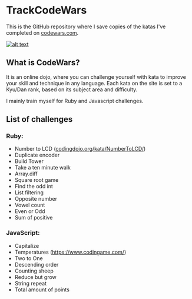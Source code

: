# TrackCodeWars

This is the GitHub repository where I save copies of the katas I've completed on [codewars.com](www.codewars.com).

[![alt text](https://www.codewars.com/users/camilleregnault/badges/large "My CodeWar Profile")](https://www.codewars.com/users/camilleregnault)

## What is CodeWars?

It is an online dojo, where you can challenge yourself with kata to improve your skill and technique in any language.
Each kata on the site is set to a Kyu/Dan rank, based on its subject area and difficulty.

I mainly train myself for Ruby and Javascript challenges.

## List of challenges

### Ruby:

- Number to LCD ([codingdojo.org/kata/NumberToLCD/](http://codingdojo.org/kata/NumberToLCD/))
- Duplicate encoder
- Build Tower
- Take a ten minute walk
- Array.diff
- Square root game
- Find the odd int
- List filtering
- Opposite number
- Vowel count
- Even or Odd
- Sum of positive

### JavaScript:

- Capitalize
- Temperatures (https://www.codingame.com/)
- Two to One
- Descending order
- Counting sheep
- Reduce but grow
- String repeat
- Total amount of points
